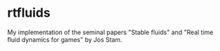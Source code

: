 # rtfluids
 My implementation of the seminal papers "Stable fluids" and "Real time fluid dynamics for games" by Jos Stam.
